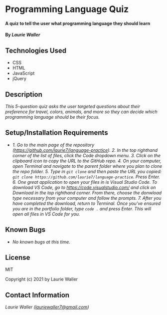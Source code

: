 # Programming Language Quiz

#### A quiz to tell the user what programming language they should learn

#### By _**Laurie Waller**_

## Technologies Used

* CSS
* HTML
* JavaScript
* jQuery

## Description

_This 5-question quiz asks the user targeted questions about their preference for travel, colors, animals, and more so they can decide which programming language should be their focus._

## Setup/Installation Requirements

* _1. Go to the main page of the repository (https://github.com/laurie7/language-practice)._
  _2. In the top righthand corner of the list of files, click the Code dropdown menu._
  _3. Click on the clipboard icon to copy the URL to the GitHub repo._
  _4. On your computer, open Terminal and navigate to the parent folder where you plan to clone the repo folder._
  _5. Type in `git clone` and then paste the URL you copied:
      `git clone https://github.com/laurie7/language-practice`. Press Enter._
  _6. One great application to open your files in is Visual Studio Code. To download VS Code, go to https://code.visualstudio.com/ and click on Download in the top righthand corner. From there, choose the donwload type necessary from your computer and follow the prompts._
  _7. After you have completed the download, return to Terminal. Once you've ensured you are in the portfolio folder, type `code .` and press Enter. This will open all files in VS Code for you._

## Known Bugs

* _No known bugs at this time._

## License

MIT

Copyright (c) 2021 by Laurie Waller

## Contact Information

_Laurie Waller (lauriewaller7@gmail.com)_